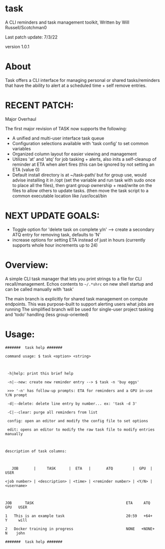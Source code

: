 # task
 A CLI reminders and task management toolkit, Written by Will Russell/Scotchman0
 
Last patch update: 7/3/22

version 1.0.1

# About
Task offers a CLI interface for managing personal or shared tasks/reminders that have the ability to alert at a scheduled time + self remove entries.

# RECENT PATCH:
Major Overhaul

The first major revision of TASK now supports the following:
- A unified and multi-user interface task queue
- Configuration selections available with 'task config' to set common variables
- Organized column layout for easier viewing and management
- Utilizes 'at' and 'atq' for job tasking + alerts, also inits a self-cleanup of reminder at ETA when alert fires (this can be ignored by not setting an ETA (value 0)
- Default install directory is at ~/task-path/ but for group use, would advise installing it in /opt (set the variable and run task with sudo once to place all the files), then grant group ownership + read/write on the files to allow others to update tasks. (then move the task script to a common executable location like /usr/local/bin

# NEXT UPDATE GOALS:
- Toggle option for 'delete task on complete y/n' --> create a secondary ATQ entry for removing task, defaults to 'N'
- increase options for setting ETA instead of just in hours (currently supports whole hour increments up to 24)

# Overview:
A simple CLI task manager that lets you print strings to a file for CLI recall/management. Echos contents to `~/.*shrc` on new shell startup and can be called manually with 'task'

The main branch is explicitly for shared task management on compute endpoints. This was purpose-built to support alerting users what jobs are running 
The simplified branch will be used for single-user project tasking and 'todo' handling (less group-oriented)

# Usage:
~~~
#######  task help #######

command usage: $ task <option> <string>



 -h|help: print this brief help

 -n|--new: create new reminder entry --> $ task -n 'buy eggs'

 >>> '-n' has follow-up prompts: ETA for reminders and a GPU in-use Y/N prompt

 -d|--delete: delete line entry by number... ex: 'task -d 3'

 -C|--clear: purge all reminders from list

 config: open an editor and modify the config file to set options

 edit: opens an editor to modify the raw task file to modify entries manually



description of task columns:



   JOB       |     TASK      |  ETA   |       ATQ         |  GPU  | USER

<job number> | <description> | <time> | <reminder number> | <Y/N> | <username>



JOB      TASK                                          ETA     ATQ    GPU   USER

1   This is an example task                            20:59   +64+   Y     will

2   Docker training in progress                        NONE   +NONE+   N    john

#######  task help #######
~~~
